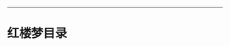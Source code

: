 <h1 style="text-align:center;background-image: url('_images/cover.jpg');background-size:cover">
<br>
<br>
<br>
<br>
<br>
<br>
<br>
<br>
<br>
<br>
<br>
<br>
<br>
<br>
<br>
<br>
<br>
<br>
<br>
<br>
</h1>

---
# 红楼梦目录 &emsp;&emsp;&emsp;&emsp;&emsp;&emsp;&emsp;&emsp;&emsp;

```{tableofcontents}
```